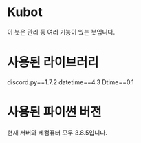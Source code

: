 # Kubot
이 봇은 관리 등 여러 기능이 있는 봇입니다.

# 사용된 라이브러리
discord.py==1.7.2
datetime==4.3
Dtime==0.1

# 사용된 파이썬 버전
현재 서버와 제컴퓨터 모두 3.8.5입니다.
